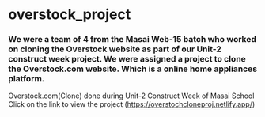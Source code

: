 # overstock_project

### We were a team of 4 from the Masai Web-15 batch who worked on cloning the Overstock website as part of our Unit-2 construct week project. We were assigned a project to clone the Overstock.com website. Which is a online home appliances  platform.
Overstock.com(Clone) done during Unit-2 Construct Week of Masai School 
Click on the link to view the project (https://overstochcloneproj.netlify.app/)
